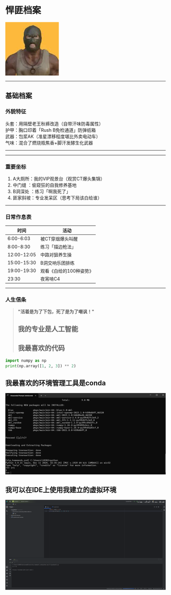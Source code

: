# 悍匪档案   
![](https://github.com/jerryyxy/zxd/blob/main/%E4%B8%8B%E8%BD%BD.jpg)

---
## 基础档案
### 外貌特征
头套：用隔壁老王秋裤改造（自带汗味防毒属性）  
护甲：胸口印着「Rush B免检通道」防弹纸箱  
武器：包浆AK（准星漂移程度堪比外卖电动车）  
气味：混合了燃烧瓶焦香+脚汗发酵生化武器  

---


---

### 重要坐标  
1. A大厕所：我的VIP观景台（观赏CT爆头集锦）  
2. 中门缝  ：偷窥狂的自我修养基地  
3. B洞深处 ：练习「啊我死了」 
4. 匪家斜坡：专业发呆区（思考下局该白给谁）  

---

### 日常作息表  
| 时间           | 活动                    |
|----------------|-------------------------|
| 6:00-6:03      | 被CT穿烟爆头叫醒        | 
| 8:00-8:30      | 练习「描边枪法」        | 
| 12:00-12:05    | 中路对狙养生操          |
| 15:00-15:30    | B洞交响乐团排练         | 
| 19:00-19:30    | 观看《白给的100种姿势》 |
| 23:30          | 夜宵啃C4                | 

---

### 人生信条  
> **"活着是为了下包，死了是为了嘲讽！"**     
> ## 我的专业是人工智能
> ## 我最喜欢的代码
```python
import numpy as np
print(np.array([1, 2, 3]) ** 2)
```

## 我最喜欢的环境管理工具是conda
![](https://github.com/jerryyxy/zxd/blob/main/%E5%B1%8F%E5%B9%95%E6%88%AA%E5%9B%BE%202025-03-30%20144426.png)
## 我可以在IDE上使用我建立的虚拟环境
![](https://github.com/jerryyxy/zxd/blob/main/%E5%B1%8F%E5%B9%95%E6%88%AA%E5%9B%BE%202025-03-30%20144237.png)



